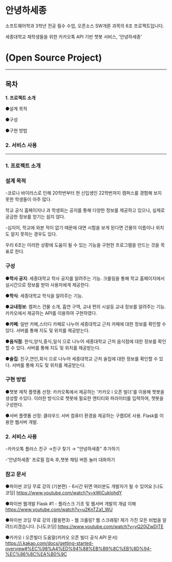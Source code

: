 # **안녕하세종**

소프트웨어학과 3학년 전공 필수 수업, 오픈소스 SW개론 과목의 6조 프로젝트입니다.

세종대학교 재학생들을 위한 카카오톡 API 기반 챗봇 서비스, '안녕하세종'

# **(Open Source Project)**

-------------------------------------------------------------------------------

## **목차**

**1. 프로젝트 소개**

●설계 목적

●구성

●구현 방법


### **2. 서비스 사용**
-------------------------------------------------------------------------------

### **1. 프로젝트 소개**

### 설계 목적

-코로나 바이러스로 인해 20학번부터 현 신입생인 22학번까지 캠퍼스를 경험해 보지 못한 학생들이 아주 많다.

학교 공식 홈페이지나 과 학생회는 공지를 통해 다양한 정보를 제공하고 있으나, 실제로 궁금한 정보를 얻기는 쉽지 않다.

-심지어, 학교에 와본 적이 없기 때문에 대면 시험을 보게 된다면 건물의 이름이나 위치도 알지 못하는 경우도 있다.

우리 6조는 이러한 상황에 도움이 될 수 있는 기능을 구현한 프로그램을 만드는 것을 목표로 한다.

### **구성**

●**학사 공지**: 세종대학교 학사 공지를 알려주는 기능. 크롤링을 통해 학교 홈페이지에서 실시간으로 정보를 받아 사용자에게 제공한다.

●**학식**: 세종대학교 학식을 알려주는 기능.

●**교내정보**: 캠퍼스 건물 소개, 흡연 구역, 교내 편의 시설등 교내 정보를 알려주는 기능. 카카오에서 제공하는 API를 이용하여 구현하였다.

●**카페**: 일반 카페,스터디 카페로 나누어 세종대학교 근처 카페에 대한 정보를 확인할 수 있다. 서버를 통해 지도 및 위치를 제공받는다.

●**음식점**: 한식,양식,중식,일식 으로 나누어 세종대학교 근처 음식점에 대한 정보를 확인할 수 있다. 서버를 통해 지도 및 위치를 제공받는다.

●**술집**: 친구,연인,회식 으로 나누어 세종대학교 근처 술집에 대한 정보를 확인할 수 있다. 서버를 통해 지도 및 위치를 제공받는다.

### **구현 방법**

●챗봇 제작 플랫폼 선정: 카카오톡에서 제공하는 '카카오 i 오픈 빌더'를 이용해 챗봇을 생성할 수있다. 이러한 방식으로 챗봇에 필요한 엔티티와 파라미터를 입력하여, 챗봇을 구성한다.

●서버 플랫폼 선정: 클라우드 서버 컴퓨터 환경을 제공하는 구름IDE 사용. Flask를 이용한 웹서버 개발.


### **2. 서비스 사용**
-카카오톡 플러스 친구 →친구 찾기 → "안녕하세종" 추가하기

-'안녕하세종' 프로필 접속 후,챗봇 채팅 버튼 눌러 대화하기


### **참고 문서**

●파이썬 코딩 무료 강의 (기본편) - 6시간 뒤면 여러분도 개발자가 될 수 있어요 [나도코딩] https://www.youtube.com/watch?v=kWiCuklohdY

●파이썬 웹개발 Flask #1 - 플라스크 기초 및 웹서버 개발의 개념 이해 https://www.youtube.com/watch?v=u2KnTZa1_WU

●파이썬 코딩 무료 강의 (활용편3) - 웹 크롤링? 웹 스크래핑! 제가 가진 모든 비법을 알려드리겠습니다. [나도코딩] https://www.youtube.com/watch?v=yQ20jZwDjTE

●카카오 i 오픈빌더 도움말(카카오 오픈 빌더 공식 API 문서) https://i.kakao.com/docs/getting-started-overview#%EC%98%A4%ED%94%88%EB%B9%8C%EB%8D%94-%EC%86%8C%EA%B0%9C
